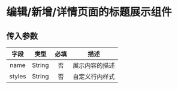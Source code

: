 # 编辑/新增/详情页面的标题展示组件

## 传入参数

| 字段 | 类型 | 必填| 描述|
|:---:|:---:|:---:|:---:|
|name|String|否|展示内容的描述|
|styles|String|否|自定义行内样式|